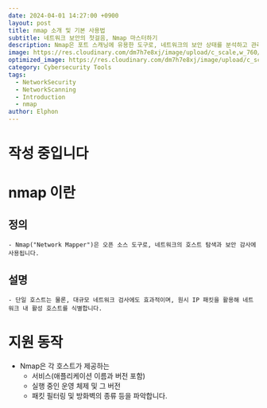 ```yaml
---
date: 2024-04-01 14:27:00 +0900
layout: post
title: nmap 소개 및 기본 사용법
subtitle: 네트워크 보안의 첫걸음, Nmap 마스터하기
description: Nmap은 포트 스캐닝에 유용한 도구로, 네트워크의 보안 상태를 분석하고 관리하는 데 필수적입니다. 이는 보안 전문가에게는 방어 도구로, 해커에게는 공격 도구로 활용될 수 있습니다.
image: https://res.cloudinary.com/dm7h7e8xj/image/upload/c_scale,w_760/v1506079212/jekflix-capa_vfhuzh.png
optimized_image: https://res.cloudinary.com/dm7h7e8xj/image/upload/c_scale,w_380/v1506079212/jekflix-capa_vfhuzh.png
category: Cybersecurity Tools
tags:
  - NetworkSecurity
  - NetworkScanning
  - Introduction
  - nmap
author: Elphon
---
```

# 작성 중입니다

# nmap 이란
  
  ## 정의
    - Nmap("Network Mapper")은 오픈 소스 도구로, 네트워크의 호스트 탐색과 보안 감사에 사용됩니다. 
  
  ## 설명
    - 단일 호스트는 물론, 대규모 네트워크 검사에도 효과적이며, 원시 IP 패킷을 활용해 네트워크 내 활성 호스트를 식별합니다.

# 지원 동작

- Nmap은 각 호스트가 제공하는 
  - 서비스(애플리케이션 이름과 버전 포함)
  - 실행 중인 운영 체제 및 그 버전
  - 패킷 필터링 및 방화벽의 종류 등을 파악합니다.









